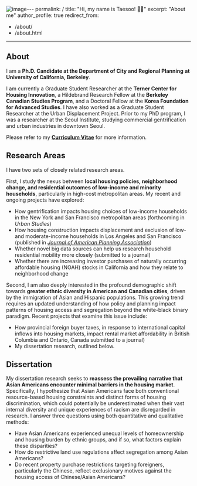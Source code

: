 ![image](https://github.com/taesoosong/taesoosong.github.io/assets/76719398/603e616c-99ee-4e13-b326-098742934841)---
permalink: /
title: "Hi, my name is Taesoo! 👋🏻"
excerpt: "About me"
author_profile: true
redirect_from: 
  - /about/
  - /about.html
---

## About
I am a **Ph.D. Candidate at the Department of City and Regional Planning** **at University of California, Berkeley**. 

I am currently a Graduate Student Researcher at the **Terner Center for Housing Innovation**, a Hildebrand Research Fellow at the **Berkeley Canadian Studies Program**, and a Doctoral Fellow at the **Korea Foundation for Advanced Studies**. I have also worked as a Graduate Student Researcher at the Urban Displacement Project. Prior to my PhD program, I was a researcher at the Seoul Institute, studying commercial gentrification and urban industries in downtown Seoul.

Please refer to my [**Curriculum Vitae**](https://taesoosong.github.io/academic_cv/song_taesoo_cv.pdf) for more information.

## Research Areas
I have two sets of closely related research areas.

First, I study the nexus between **local housing policies, neighborhood change, and residential outcomes of low-income and minority households**, particularly in high-cost metropolitan areas. My recent and ongoing projects have explored:
- How gentrification impacts housing choices of low-income households in the New York and San Francisco metropolitan areas (forthcoming in _Urban Studies_)
- How housing construction impacts displacement and exclusion of low- and moderate-income households in Los Angeles and San Francisco (published in [_Journal of American Planning Association_](https://doi.org/10.1080/01944363.2024.2319293))
- Whether novel big data sources can help us research household residential mobility more closely (submitted to a journal)
- Whether there are increasing investor purchases of naturally occurring affordable housing (NOAH) stocks in California and how they relate to neighborhood change

Second, I am also deeply interested in the profound demographic shift towards **greater ethnic diversity in American and Canadian cities**, driven by the immigration of Asian and Hispanic populations. This growing trend requires an updated understanding of how policy and planning impact patterns of housing access and segregation beyond the white-black binary paradigm. Recent projects that examine this issue include:
- How provincial foreign buyer taxes, in response to international capital inflows into housing markets, impact rental market affordability in British Columbia and Ontario, Canada submitted to a journal)
- My dissertation research, outlined below.


## Dissertation
My dissertation research seeks to **reassess the prevailing narrative that Asian Americans encounter minimal barriers in the housing market**. Specifically, I hypothesize that Asian Americans face both conventional resource-based housing constraints and distinct forms of housing discrimination, which could potentially be underestimated when their vast internal diversity and unique experiences of racism are disregarded in research. I answer three questions using both quantitative and qualitative methods:
- Have Asian Americans experienced unequal levels of homeownership and housing burden by ethnic groups, and if so, what factors explain these disparities?
- How do restrictive land use regulations affect segregation among Asian Americans?
- Do recent property purchase restrictions targeting foreigners, particularly the Chinese, reflect exclusionary motives against the housing access of Chinese/Asian Americans?
